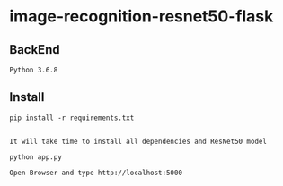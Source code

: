 # image-recognition-resnet50-flask

## BackEnd

```
Python 3.6.8
```
## Install

```
pip install -r requirements.txt

```

```

It will take time to install all dependencies and ResNet50 model

```

```
python app.py

```

```
Open Browser and type http://localhost:5000

```
